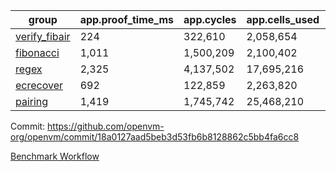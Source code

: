 | group | app.proof_time_ms | app.cycles | app.cells_used | leaf.proof_time_ms | leaf.cycles | leaf.cells_used |
| -- | -- | -- | -- | -- | -- | -- |
| [verify_fibair](https://github.com/openvm-org/openvm/blob/benchmark-results/benchmarks-pr/2174/verify_fibair-18a0127aad5beb3d53fb6b8128862c5bb4fa6cc8.md) | 224 |  322,610 |  2,058,654 |- | - | - |
| [fibonacci](https://github.com/openvm-org/openvm/blob/benchmark-results/benchmarks-pr/2174/fibonacci-18a0127aad5beb3d53fb6b8128862c5bb4fa6cc8.md) | 1,011 |  1,500,209 |  2,100,402 |- | - | - |
| [regex](https://github.com/openvm-org/openvm/blob/benchmark-results/benchmarks-pr/2174/regex-18a0127aad5beb3d53fb6b8128862c5bb4fa6cc8.md) | 2,325 |  4,137,502 |  17,695,216 |- | - | - |
| [ecrecover](https://github.com/openvm-org/openvm/blob/benchmark-results/benchmarks-pr/2174/ecrecover-18a0127aad5beb3d53fb6b8128862c5bb4fa6cc8.md) | 692 |  122,859 |  2,263,820 |- | - | - |
| [pairing](https://github.com/openvm-org/openvm/blob/benchmark-results/benchmarks-pr/2174/pairing-18a0127aad5beb3d53fb6b8128862c5bb4fa6cc8.md) | 1,419 |  1,745,742 |  25,468,210 |- | - | - |


Commit: https://github.com/openvm-org/openvm/commit/18a0127aad5beb3d53fb6b8128862c5bb4fa6cc8

[Benchmark Workflow](https://github.com/openvm-org/openvm/actions/runs/18922220750)
